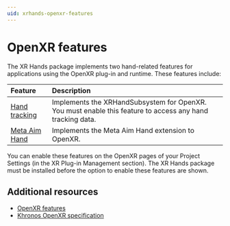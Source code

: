 ```yaml
---
uid: xrhands-openxr-features
---
```


# OpenXR features

The XR Hands package implements two hand-related features for applications using the OpenXR plug-in and runtime. These features include:

| Feature | Description |
| :---        | :---               |
| [Hand tracking](xref:xrhands-openxr-hands-feature) | Implements the XRHandSubsystem for OpenXR. You must enable this feature to access any hand tracking data.|
| [Meta Aim Hand](xref:xrhands-meta-aim-feature) | Implements the Meta Aim Hand extension to OpenXR. |

You can enable these features on the OpenXR pages of your Project Settings (in the XR Plug-in Management section). The XR Hands package must be installed before the option to enable these features are shown.

## Additional resources

* [OpenXR features](https://docs.unity3d.com/Packages/com.unity.xr.openxr@1.6/manual/features.html)
* [Khronos OpenXR specification](https://www.khronos.org/registry/OpenXR/specs/1.0/html/xrspec.html)
